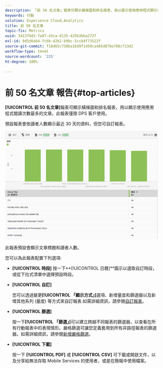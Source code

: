 ```yaml
---
description: 「前 50 名文章」報表可顯示橫條圖和排名報表，用以展示使用應用程式顯示的最常閱讀文章。此報表僅限 Digital Publishing Suites (DPS) 客戶使用。
keywords: 行動
solution: Experience Cloud,Analytics
title: 前 50 名文章
topic-fix: Metrics
uuid: 341370d1-fa87-43ca-8135-425b3bba272f
exl-id: 8d5d6ab4-fcbb-42b2-b9bc-5ccb4f73522f
source-git-commit: f18d65c738ba16d9f1459ca485d87be708cf23d2
workflow-type: tm+mt
source-wordcount: '225'
ht-degree: 100%

---
```


# 前 50 名文章 報告{#top-articles}

**[!UICONTROL 前 50 名文章]**&#x200B;報表可顯示橫條圖和排名報表，用以顯示使用應用程式閱讀次數最多的文章。此報表僅限 DPS 客戶使用。

預設報表會依讀者人數顯示最近 30 天的資料，但您可自訂報表。

![](assets/dps_top_50.png)

此報表預設會顯示文章標題和讀者人數。

您可以為此報表配置下列選項:

* **[!UICONTROL 時段]**
按一下**[!UICONTROL 日曆]**&#x200B;圖示以選取自訂時段，或從下拉式清單中選擇預設時段。

* **[!UICONTROL 自訂]**

   您可以透過變更&#x200B;**[!UICONTROL 「顯示方式」]**&#x200B;選項、新增量度和篩選器以及新增其他系列 (量度) 等方式來自訂報表.如需詳細資訊，請參閱[自訂報表](/help/using/usage/reports-customize/reports-customize.md)。

* **[!UICONTROL 篩選]**

   按一下&#x200B;**[!UICONTROL 「篩選」]**&#x200B;可以建立跨越不同報表的篩選器，以查看在所有行動報表中的表現情形。嚴格篩選可讓您定義套用到所有非路徑報表的篩選器。如需詳細資訊，請參閱[新增嚴格篩選](/help/using/usage/reports-customize/t-sticky-filter.md)。

* **[!UICONTROL 下載]**

   按一下 **[!UICONTROL PDF]** 或 **[!UICONTROL CSV]** 可下載或開啟文件，以及分享給無法存取 Mobile Services 的使用者，或是在簡報中使用檔案。
